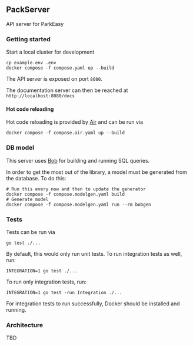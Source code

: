 ## PackServer

API server for ParkEasy

### Getting started

Start a local cluster for development

    cp example.env .env
    docker compose -f compose.yaml up --build

The API server is exposed on port `8080`.

The documentation server can then be reached at `http://localhost:8080/docs`

#### Hot code reloading

Hot code reloading is provided by [Air](https://github.com/air-verse/air) and can be run via

    docker compose -f compose.air.yaml up --build

### DB model

This server uses [Bob](https://bob.stephenafamo.com/) for building and running SQL queries.

In order to get the most out of the library, a model must be generated from the database. To do this:

    # Run this every now and then to update the generator
    docker compose -f compose.modelgen.yaml build
    # Generate model
    docker compose -f compose.modelgen.yaml run --rm bobgen

### Tests

Tests can be run via

    go test ./...

By default, this would only run unit tests. To run integration tests as well, run:

    INTEGRATION=1 go test ./...

To run only integration tests, run:

    INTEGRATION=1 go test -run Integration ./...

For integration tests to run successfully, Docker should be installed and running.

### Architecture

TBD

